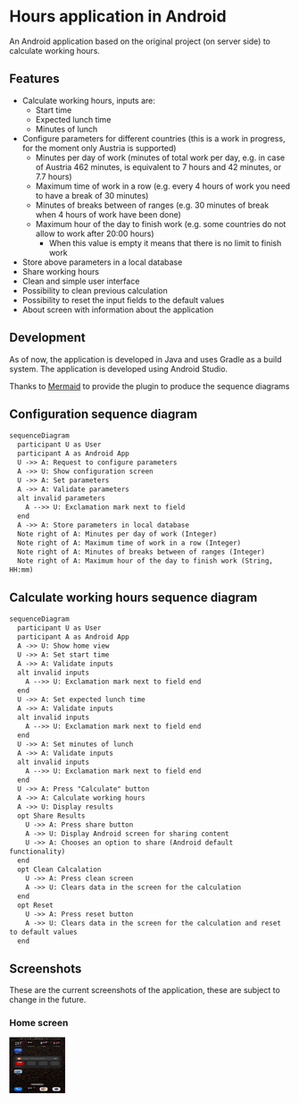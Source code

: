 # Hours application in Android

An Android application based on the original project (on server side) to calculate working hours.

## Features

- Calculate working hours, inputs are:
  - Start time
  - Expected lunch time
  - Minutes of lunch
- Configure parameters for different countries (this is a work in progress, for the moment only
  Austria is supported)
  - Minutes per day of work (minutes of total work per day, e.g. in case of Austria 462 minutes, is
    equivalent to 7 hours and 42 minutes, or 7.7 hours)
  - Maximum time of work in a row (e.g. every 4 hours of work you need to have a break of 30
    minutes)
  - Minutes of breaks between of ranges (e.g. 30 minutes of break when 4 hours of work have been
    done)
  - Maximum hour of the day to finish work (e.g. some countries do not allow to work after 20:00
    hours)
    - When this value is empty it means that there is no limit to finish work
- Store above parameters in a local database
- Share working hours
- Clean and simple user interface
- Possibility to clean previous calculation
- Possibility to reset the input fields to the default values
- About screen with information about the application

## Development

As of now, the application is developed in Java and uses Gradle as a build system. The application
is developed using Android Studio.

Thanks to [Mermaid](https://mermaidjs.github.io/) to provide the plugin to produce the sequence
diagrams

## Configuration sequence diagram

```mermaid 
sequenceDiagram
  participant U as User
  participant A as Android App
  U ->> A: Request to configure parameters
  A ->> U: Show configuration screen
  U ->> A: Set parameters
  A ->> A: Validate parameters
  alt invalid parameters
    A -->> U: Exclamation mark next to field
  end
  A ->> A: Store parameters in local database
  Note right of A: Minutes per day of work (Integer)
  Note right of A: Maximum time of work in a row (Integer)
  Note right of A: Minutes of breaks between of ranges (Integer)
  Note right of A: Maximum hour of the day to finish work (String, HH:mm)   
```

## Calculate working hours sequence diagram

```mermaid  
sequenceDiagram
  participant U as User
  participant A as Android App
  A ->> U: Show home view
  U ->> A: Set start time
  A ->> A: Validate inputs
  alt invalid inputs
    A -->> U: Exclamation mark next to field end
  end
  U ->> A: Set expected lunch time
  A ->> A: Validate inputs
  alt invalid inputs
    A -->> U: Exclamation mark next to field end
  end
  U ->> A: Set minutes of lunch
  A ->> A: Validate inputs
  alt invalid inputs
    A -->> U: Exclamation mark next to field end
  end
  U ->> A: Press "Calculate" button
  A ->> A: Calculate working hours
  A ->> U: Display results
  opt Share Results
    U ->> A: Press share button
    A ->> U: Display Android screen for sharing content
    U ->> A: Chooses an option to share (Android default functionality)
  end
  opt Clean Calcalation
    U ->> A: Press clean screen
    A ->> U: Clears data in the screen for the calculation
  end
  opt Reset
    U ->> A: Press reset button
    A ->> U: Clears data in the screen for the calculation and reset to default values
  end
```

## Screenshots

These are the current screenshots of the application, these are subject to change in the future.

### Home screen

<img alt="Icon for the application shown in the main screen" height="100" src="./screenshots/Screenshot_2024-07-08-12-49-49-99_b783bf344239542886fee7b48fa4b892.jpg" title="Home screen" width="100"/>